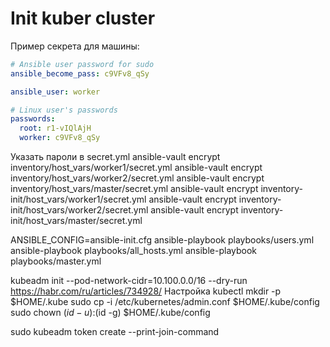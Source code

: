 # Init kuber cluster

Пример секрета для машины:

```yaml
# Ansible user password for sudo
ansible_become_pass: c9VFv8_qSy

ansible_user: worker

# Linux user's passwords
passwords:
  root: r1-vIQlAjH
  worker: c9VFv8_qSy

```

Указать пароли в secret.yml
ansible-vault encrypt inventory/host_vars/worker1/secret.yml
ansible-vault encrypt inventory/host_vars/worker2/secret.yml
ansible-vault encrypt inventory/host_vars/master/secret.yml
ansible-vault encrypt inventory-init/host_vars/worker1/secret.yml
ansible-vault encrypt inventory-init/host_vars/worker2/secret.yml
ansible-vault encrypt inventory-init/host_vars/master/secret.yml

ANSIBLE_CONFIG=ansible-init.cfg ansible-playbook playbooks/users.yml
ansible-playbook playbooks/all_hosts.yml
ansible-playbook playbooks/master.yml

kubeadm init --pod-network-cidr=10.100.0.0/16 --dry-run
https://habr.com/ru/articles/734928/
Настройка kubectl
mkdir -p $HOME/.kube
sudo cp -i /etc/kubernetes/admin.conf $HOME/.kube/config
sudo chown $(id -u):$(id -g) $HOME/.kube/config

sudo kubeadm token create --print-join-command